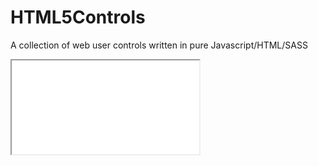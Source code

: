 # HTML5Controls
A collection of web user controls written in pure Javascript/HTML/SASS

<iframe src="../controls/image-gallery.html">
</iframe>
